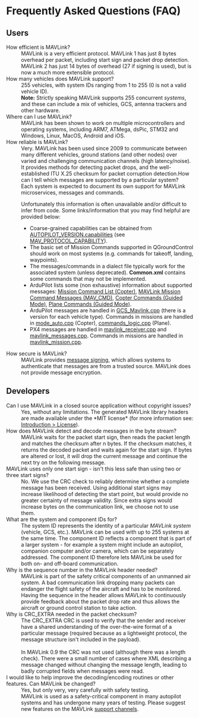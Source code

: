 # Frequently Asked Questions (FAQ)

## Users

<dl>
  <dt>How efficient is MAVLink?</dt>
  <dd>MAVLink is a very efficient protocol. MAVLink 1 has just 8 bytes overhead per packet, including start sign and packet drop detection. MAVLink 2 has just 14 bytes of overhead (27 if signing is used), but is now a much more extensible protocol.</dd>

  <dt>How many vehicles does MAVLink support?</dt>
  <dd>255 vehicles, with system IDs ranging from 1 to 255 (0 is not a valid vehicle ID).
    <br><b>Note:</b> Strictly speaking MAVLink supports 255 concurrent <em>systems</em>, and these can include a mix of vehicles, GCS, antenna trackers and other hardware.</dd>

  <dt>Where can I use MAVLink?</dt>
  <dd>MAVLink has been shown to work on multiple microcontrollers and operating systems, including ARM7, ATMega, dsPic, STM32 and Windows, Linux, MacOS, Android and iOS.</dd>

  <dt>How reliable is MAVLink?</dt>
  <dd>Very. MAVLink has been used since 2009 to communicate between many different vehicles, ground stations (and other nodes) over varied and challenging communication channels (high latency/noise). It provides methods for detecting packet drops, and the well-established ITU X.25 checksum for packet corruption detection.</

  <dt>How can I tell which messages are supported by a particular system?</dt>
  <dd>
  Each system is expected to document its own support for MAVLink microservices, messages and commands.
  
  Unfortunately this information is often unavailable and/or difficult to infer from code. 
  Some links/information that you may find helpful are provided below:
  <ul>
  <li>Coarse-grained capabilities can be obtained from <a href="../messages/common.md#AUTOPILOT_VERSION">AUTOPILOT_VERSION.capabilities</a> (see <a href="../messages/common.md#MAV_PROTOCOL_CAPABILITY">MAV_PROTOCOL_CAPABILITY</a>).</li>
  <li>The basic set of Mission Commands supported in <emphasis>QGroundControl</emphasis> should work on most systems (e.g. commands for takeoff, landing, waypoints).</li>
  <li>The messages/commands in a dialect file typically work for the associated system (unless deprecated). <strong>Common.xml</strong> contains some commands that may not be implemented.</li>
  <li>ArduPilot lists some (non exhaustive) information about supported messages: <a href="http://ardupilot.org/copter/docs/mission-command-list.html ">Mission Command List (Copter)</a>, <a href="http://ardupilot.org/copter/docs/common-mavlink-mission-command-messages-mav_cmd.html">MAVLink Mission Command Messages (MAV_CMD)</a>, <a href="http://ardupilot.org/dev/docs/copter-commands-in-guided-mode.html">Copter Commands (Guided Mode)</a>, <a href="http://ardupilot.org/dev/docs/plane-commands-in-guided-mode.html">Plane Commands (Guided Mode)</a>.</li>
  <li>ArduPilot messages are handled in <a href="https://github.com/ArduPilot/ardupilot/blob/master/ArduCopter/GCS_Mavlink.cpp">GCS_Mavlink.cpp</a> (there is a version for each vehicle type). Commands in missions are handled in <a href="https://github.com/ArduPilot/ardupilot/blob/master/ArduCopter/mode_auto.cpp">mode_auto.cpp</a> (Copter), <a href="https://github.com/ArduPilot/ardupilot/blob/master/ArduPlane/commands_logic.cpp">commands_logic.cpp</a> (Plane).</li>
  <li>PX4 messages are handled in <a href="https://github.com/PX4/Firmware/blob/master/src/modules/mavlink/mavlink_receiver.cpp">mavlink_receiver.cpp</a> and <a href="https://github.com/PX4/Firmware/blob/master/src/modules/mavlink/mavlink_messages.cpp">mavlink_messages.cpp</a>. Commands in missions are handled in <a href="https://github.com/PX4/Firmware/blob/master/src/modules/mavlink/mavlink_mission.cpp">mavlink_mission.cpp</a>.</li>
  </ul>
  </dd>
 
  
  <dt>How secure is MAVLink?</dt>
  <dd>MAVLink provides <a href="../guide/message_signing.md">message signing</a>, which allows systems to authenticate that messages are from a trusted source. MAVLink does not provide message encryption.  
  </dd>

</dl>


## Developers

<dl>
  <dt>Can I use MAVLink in a closed source application without copyright issues?</dt>
  <dd>Yes, without any limitations. The generated MAVLink library headers are made available under the *MIT license* (for more information see: <a href="../README.md#license">Introduction > License</a>).
  </dd>

  <dt>How does MAVLink detect and decode messages in the byte stream?</dt>
  <dd>MAVLink waits for the packet start sign, then reads the packet length and matches the checksum after n bytes. If the checksum matches, it returns the decoded packet and waits again for the start sign. If bytes are altered or lost, it will drop the current message and continue the next try on the following message.</dd>

  <dt>MAVLink uses only one start sign - isn't this less safe than using two or three start signs?</dt>
  <dd>No. We use the CRC check to reliably determine whether a complete message has been received. Using additional start signs may increase likelihood of detecting the start point, but would provide no greater certainty of message validity. Since extra signs would increase bytes on the communication link, we choose not to use them.</dd>

  <dt>What are the system and component IDs for?</dt>
  <dd>The system ID represents the identity of a particular <em>MAVLink system</em> (vehicle, GCS, etc.). MAVLink can be used with up to 255 systems at the same time. The component ID reflects a component that is part of a larger system - for example a system might include an autopilot, companion computer and/or camera, which can be separately addressed. The component ID therefore lets MAVLink be used for both on- and off-board communication.</dd>

  <dt>Why is the sequence number in the MAVLink header needed?</dt>
  <dd>MAVLink is part of the safety critical components of an unmanned air system. A bad communication link dropping many packets can endanger the flight safety of the aircraft and has to be monitored. Having the sequence in the header allows MAVLink to continuously provide feedback about the packet drop rate and thus allows the aircraft or ground control station to take action.</dd>
  
  <dt>Why is CRC_EXTRA needed in the packet checksum?</dt>
  <dd>The CRC_EXTRA CRC is used to verify that the sender and receiver have a shared understanding of the over-the-wire format of a particular message 
  (required because as a lightweight protocol, the message structure isn't included in the payload).
  <br><br>
  In MAVLink 0.9 the CRC was not used (although there was a length check). 
  There were a small number of cases where XML describing a message changed without changing the message length, 
  leading to badly corrupted fields when messages were read.</dd>

  <dt>I would like to help improve the decoding/encoding routines or other features. Can MAVLink be changed?</dt>
  <dd>Yes, but only very, very carefully with safety testing. 
  <br>MAVLink is used as a safety-critical component in many autopilot systems and has undergone many years of testing. Please suggest new features on the MAVLink <a href="../README.md#support">support channels</a>.</dd>
</dl>
